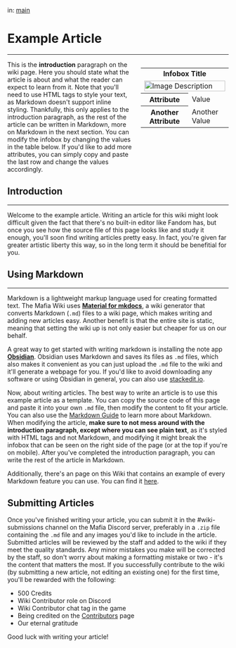 
in: [main](https://mafiawiki.astrofare.xyz/)

# **Example Article**
---

<style>
@media (max-width: 768px) { /* For mobile users */
    .flex-container {
        flex-direction: column;
        align-items: center;
    }
    .infobox {
        align-self: center;
        order: -1;
        margin-left: 0;
        margin-bottom: 20px;
        width: 100%;
        max-width: 300px;
    }
}
</style>

<div class="flex-container" style="display: flex; align-items: flex-start;">
    <div style="flex: 1;">
        This is the <b>introduction</b> paragraph on the wiki page. Here you should state what the article is about and what the reader can expect to learn from it. Note that you'll need to use HTML tags to style your text, as Markdown doesn't support inline styling. Thankfully, this only applies to the introduction paragraph, as the rest of the article can be written in Markdown, more on Markdown in the next section. You can modify the infobox by changing the values in the table below. If you'd like to add more attributes, you can simply copy and paste the last row and change the values accordingly.
    </div>
    <div class="infobox" style="flex: 0 0 200px; margin-left: 20px;">
        <table>
            <tr>
                <td colspan="2" style="text-align: center; font-weight: bold;">Infobox Title</td>
            </tr>
            <td colspan="2"><img src="https://mafiawiki.astrofare.xyz/assets/placeholder.png" alt="Image Description" class="infobox-image" style="width: 100%;"></td>
            </tr>
            <tr>
                <th>Attribute</th>
                <td>Value</td>
            </tr>
            <tr>
                <th>Another Attribute</th>
                <td>Another Value</td>
            </tr>
        </table>
    </div>
</div>

## **Introduction**
---

Welcome to the example article. Writing an article for this wiki might look difficult given the fact that there's no built-in editor like Fandom has, but once you see how the source file of this page looks like and study it enough, you'll soon find writing articles pretty easy. In fact, you're given far greater artistic liberty this way, so in the long term it should be benefitial for you.

## **Using Markdown**
---

Markdown is a lightweight markup language used for creating formatted text. The Mafia Wiki uses **[Material for mkdocs](https://squidfunk.github.io/mkdocs-material/)**, a wiki generator that converts Markdown (`.md`) files to a wiki page, which makes writing and adding new articles easy. Another benefit is that the entire site is static, meaning that setting the wiki up is not only easier but cheaper for us on our behalf.

A great way to get started with writing markdown is installing the note app **[Obsidian](https://obsidian.md/)**. Obsidian uses Markdown and saves its files as `.md` files, which also makes it convenient as you can just upload the `.md` file to the wiki and it'll generate a webpage for you.
If you'd like to avoid downloading any software or using Obsidian in general, you can also use [stackedit.io](https://stackedit.io).

Now, about writing articles. The best way to write an article is to use this example article as a template. You can copy the source code of this page and paste it into your own `.md` file, then modify the content to fit your article. You can also use the [Markdown Guide](https://www.markdownguide.org/) to learn more about Markdown. When modifying the article, **make sure to not mess around with the introduction paragraph, except where you can see plain text**, as it's styled with HTML tags and not Markdown, and modifying it might break the infobox that can be seen on the right side of the page (or at the top if you're on mobile). After you've completed the introduction paragraph, you can write the rest of the article in Markdown.

Additionally, there's an page on this Wiki that contains an example of every Markdown feature you can use. You can find it [here](https://mafiawiki.astrofare.xyz/meta/formatting).

## **Submitting Articles**

Once you've finished writing your article, you can submit it in the #wiki-submissions channel on the Mafia Discord server, preferably in a `.zip` file containing the `.md` file and any images you'd like to include in the article. Submitted articles will be reviewed by the staff and added to the wiki if they meet the quality standards. Any minor mistakes you make will be corrected by the staff, so don't worry about making a formatting mistake or two - it's the content that matters the most. 
If you successfully contribute to the wiki (by submitting a new article, not editing an existing one) for the first time, you'll be rewarded with the following:

 - 500 Credits
 - Wiki Contributor role on Discord
 - Wiki Contributor chat tag in the game
 - Being credited on the [Contributors](https://mafiawiki.astrofare.xyz/meta/contributors) page
 - Our eternal gratitude

Good luck with writing your article!